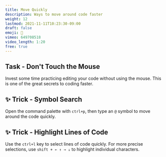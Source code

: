 ```yaml
---
title: Move Quickly
description: Ways to move around code faster
weight: 12
lastmod: 2021-11-11T10:23:30-09:00
draft: false
emoji: 🏃
vimeo: 649708518
video_length: 1:20
free: true
---
```


## Task - Don't Touch the Mouse

Invest some time practicing editing your code without using the mouse. This is one of the great secrets to coding faster. 

## ✨ Trick - Symbol Search

Open the command palette with `ctrl+p`, then type an `@` symbol to move around the code quickly.

## ✨ Trick - Highlight Lines of Code

Use the `ctrl+l` key to select lines of code quickly. For more precise selections, use `shift + ← ↑ → ↓` to highlight individual characters.

